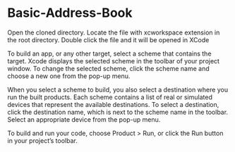 # Basic-Address-Book
 
Open the cloned directory. Locate the file with xcworkspace extension in the root directory. Double click the file and it will be opened in XCode

To build an app, or any other target, select a scheme that contains the target. Xcode displays the selected scheme in the toolbar of your project window. To change the selected scheme, click the scheme name and choose a new one from the pop-up menu.

When you select a scheme to build, you also select a destination where you run the built products. Each scheme contains a list of real or simulated devices that represent the available destinations. To select a destination, click the destination name, which is next to the scheme name in the toolbar. Select an appropriate device from the pop-up menu.

To build and run your code, choose Product > Run, or click the Run button in your project’s toolbar.
